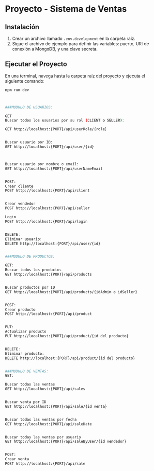 # Proyecto - Sistema de Ventas

## Instalación

1. Crear un archivo llamado `.env.development` en la carpeta raíz.
2. Sigue el archivo de ejemplo para definir las variables: puerto, URI de conexión a MongoDB, y una clave secreta.

## Ejecutar el Proyecto

En una terminal, navega hasta la carpeta raíz del proyecto y ejecuta el siguiente comando:

```bash
npm run dev



###MODULO DE USUARIOS:

GET
Buscar todos los usuarios por su rol (CLIENT o SELLER):

GET http://localhost:{PORT}/api/userRole/{role}


Buscar usuario por ID:
GET http://localhost:{PORT}/api/user/{id}



Buscar usuario por nombre o email:
GET http://localhost:{PORT}/api/userNameEmail


POST:
Crear cliente
POST http://localhost:{PORT}/api/client


Crear vendedor
POST http://localhost:{PORT}/api/seller

Login
POST http://localhost:{PORT}/api/login


DELETE:
Eliminar usuario:
DELETE http://localhost:{PORT}/api/user/{id}


###MODULO DE PRODUCTOS:

GET:
Buscar todos los productos 
GET http://localhost:{PORT}/api/products


Buscar productos por ID 
GET http://localhost:{PORT}/api/products/{idAdmin o idSeller}


POST:
Crear producto 
POST http://localhost:{PORT}/api/product


PUT:
Actualizar producto 
PUT http://localhost:{PORT}/api/product/{id del producto}


DELETE:
Eliminar producto:
DELETE http://localhost:{PORT}/api/product/{id del producto}


###MODULO DE VENTAS:
GET:

Buscar todas las ventas
GET http://localhost:{PORT}/api/sales


Buscar venta por ID
GET http://localhost:{PORT}/api/sale/{id venta}


Buscar todas las ventas por fecha
GET http://localhost:{PORT}/api/saleDate


Buscar todas las ventas por usuario
GET http://localhost:{PORT}/api/saleByUser/{id vendedor}


POST:
Crear venta
POST http://localhost:{PORT}/api/sale
